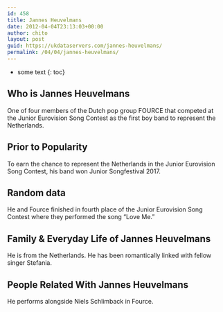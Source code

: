 ```yaml
---
id: 458
title: Jannes Heuvelmans
date: 2012-04-04T23:13:03+00:00
author: chito
layout: post
guid: https://ukdataservers.com/jannes-heuvelmans/
permalink: /04/04/jannes-heuvelmans/
---
```


* some text
{: toc}


## Who is  Jannes Heuvelmans
                  
                  
                  
One of four members of the Dutch pop group FOURCE that competed at the Junior Eurovision Song Contest as the first boy band to represent the Netherlands.
                  
                
                
                
## Prior to Popularity 
                  
                  
                  
To earn the chance to represent the Netherlands in the Junior Eurovision Song Contest, his band won Junior Songfestival 2017.
                  
                
                
                
## Random data 
                  
                  
                  
He and Fource finished in fourth place of the Junior Eurovision Song Contest where they performed the song &#8220;Love Me.&#8221;
                  
                
                
                
## Family & Everyday Life of Jannes Heuvelmans
                  
                  
                  
He is from the Netherlands. He has been romantically linked with fellow singer Stefania.
                  
                
                
                
## People Related With  Jannes Heuvelmans
                  
                  
                  
He performs alongside Niels Schlimback in Fource.
                  
                
              
            
          
          
          
    
    
  
